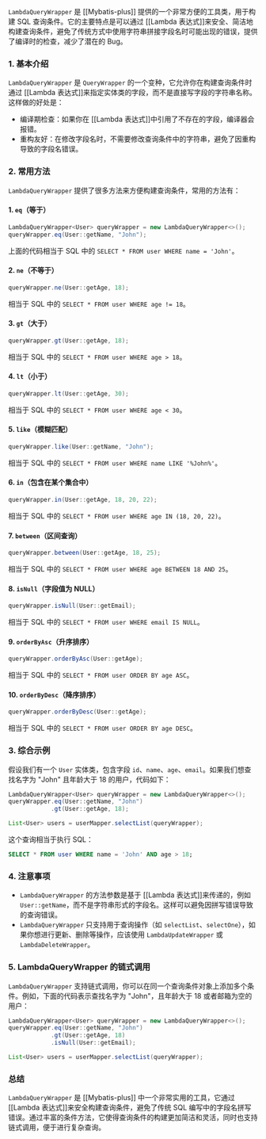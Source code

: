 `LambdaQueryWrapper` 是 [[Mybatis-plus]] 提供的一个非常方便的工具类，用于构建 SQL 查询条件。它的主要特点是可以通过 [[Lambda 表达式]]来安全、简洁地构建查询条件，避免了传统方式中使用字符串拼接字段名时可能出现的错误，提供了编译时的检查，减少了潜在的 Bug。

### 1. **基本介绍**

`LambdaQueryWrapper` 是 `QueryWrapper` 的一个变种，它允许你在构建查询条件时通过 [[Lambda 表达式]]来指定实体类的字段，而不是直接写字段的字符串名称。这样做的好处是：

- 编译期检查：如果你在 [[Lambda 表达式]]中引用了不存在的字段，编译器会报错。
- 重构友好：在修改字段名时，不需要修改查询条件中的字符串，避免了因重构导致的字段名错误。

### 2. **常用方法**

`LambdaQueryWrapper` 提供了很多方法来方便构建查询条件，常用的方法有：

#### 1. `eq`（等于）

```java
LambdaQueryWrapper<User> queryWrapper = new LambdaQueryWrapper<>();
queryWrapper.eq(User::getName, "John");
```

上面的代码相当于 SQL 中的 `SELECT * FROM user WHERE name = 'John'`。

#### 2. `ne`（不等于）

```java
queryWrapper.ne(User::getAge, 18);
```

相当于 SQL 中的 `SELECT * FROM user WHERE age != 18`。

#### 3. `gt`（大于）

```java
queryWrapper.gt(User::getAge, 18);
```

相当于 SQL 中的 `SELECT * FROM user WHERE age > 18`。

#### 4. `lt`（小于）

```java
queryWrapper.lt(User::getAge, 30);
```

相当于 SQL 中的 `SELECT * FROM user WHERE age < 30`。

#### 5. `like`（模糊匹配）

```java
queryWrapper.like(User::getName, "John");
```

相当于 SQL 中的 `SELECT * FROM user WHERE name LIKE '%John%'`。

#### 6. `in`（包含在某个集合中）

```java
queryWrapper.in(User::getAge, 18, 20, 22);
```

相当于 SQL 中的 `SELECT * FROM user WHERE age IN (18, 20, 22)`。

#### 7. `between`（区间查询）

```java
queryWrapper.between(User::getAge, 18, 25);
```

相当于 SQL 中的 `SELECT * FROM user WHERE age BETWEEN 18 AND 25`。

#### 8. `isNull`（字段值为 NULL）

```java
queryWrapper.isNull(User::getEmail);
```

相当于 SQL 中的 `SELECT * FROM user WHERE email IS NULL`。

#### 9. `orderByAsc`（升序排序）

```java
queryWrapper.orderByAsc(User::getAge);
```

相当于 SQL 中的 `SELECT * FROM user ORDER BY age ASC`。

#### 10. `orderByDesc`（降序排序）

```java
queryWrapper.orderByDesc(User::getAge);
```

相当于 SQL 中的 `SELECT * FROM user ORDER BY age DESC`。

### 3. **综合示例**

假设我们有一个 `User` 实体类，包含字段 `id`、`name`、`age`、`email`。如果我们想查找名字为 "John" 且年龄大于 18 的用户，代码如下：

```java
LambdaQueryWrapper<User> queryWrapper = new LambdaQueryWrapper<>();
queryWrapper.eq(User::getName, "John")
            .gt(User::getAge, 18);

List<User> users = userMapper.selectList(queryWrapper);
```

这个查询相当于执行 SQL：

```sql
SELECT * FROM user WHERE name = 'John' AND age > 18;
```

### 4. **注意事项**

- `LambdaQueryWrapper` 的方法参数是基于 [[Lambda 表达式]]来传递的，例如 `User::getName`，而不是字符串形式的字段名。这样可以避免因拼写错误导致的查询错误。
- `LambdaQueryWrapper` 只支持用于查询操作（如 `selectList`、`selectOne`），如果你想进行更新、删除等操作，应该使用 `LambdaUpdateWrapper` 或 `LambdaDeleteWrapper`。

### 5. **LambdaQueryWrapper 的链式调用**

`LambdaQueryWrapper` 支持链式调用，你可以在同一个查询条件对象上添加多个条件。例如，下面的代码表示查找名字为 "John"，且年龄大于 18 或者邮箱为空的用户：

```java
LambdaQueryWrapper<User> queryWrapper = new LambdaQueryWrapper<>();
queryWrapper.eq(User::getName, "John")
            .gt(User::getAge, 18)
            .isNull(User::getEmail);

List<User> users = userMapper.selectList(queryWrapper);
```

### 总结

`LambdaQueryWrapper` 是 [[Mybatis-plus]] 中一个非常实用的工具，它通过 [[Lambda 表达式]]来安全构建查询条件，避免了传统 SQL 编写中的字段名拼写错误。通过丰富的条件方法，它使得查询条件的构建更加简洁和灵活，同时也支持链式调用，便于进行复杂查询。